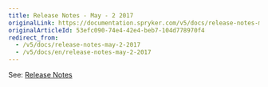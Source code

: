 ```yaml
---
title: Release Notes - May - 2 2017
originalLink: https://documentation.spryker.com/v5/docs/release-notes-may-2-2017
originalArticleId: 53efc090-74e4-42e4-beb7-104d778970f4
redirect_from:
  - /v5/docs/release-notes-may-2-2017
  - /v5/docs/en/release-notes-may-2-2017
---
```


See: [Release Notes](https://cdn.document360.io/9fafa0d5-d76f-40c5-8b02-ab9515d3e879/Images/Documentation/Release_Notes_May_2_2017.pdf)
